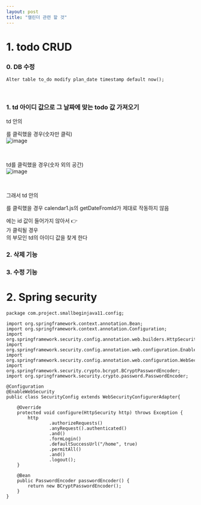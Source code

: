 ```yaml
---
layout: post
title: "캘린더 관련 할 것"
---
```


# 1. todo CRUD
### 0. DB 수정
`Alter table to_do modify plan_date timestamp default now();`  

<br>

### 1. td 아이디 값으로 그 날짜에 맞는 todo 값 가져오기
td 안의 <div>를 클릭했을 경우(숫자만 클릭)  
![image](https://user-images.githubusercontent.com/86642180/184384236-fe0d17a1-1a19-41ca-bb57-f1c0df877be8.png)  

<br>

td를 클릭했을 경우(숫자 외의 공간)  
![image](https://user-images.githubusercontent.com/86642180/184388352-8644b0f7-c384-4b02-b96f-fd38d62f304b.png)  

<br>
  
그래서 td 안의 <div>를 클릭했을 경우 calendar1.js의 getDateFromId가 제대로 작동하지 않음  
<div>에는 id 값이 들어가지 않아서  
👉 <div>가 클릭될 경우 <div>의 부모인 td의 아이디 값을 찾게 한다  
  
<br>



### 2. 삭제 기능

### 3. 수정 기능

# 2. Spring security
```
package com.project.smallbeginjava11.config;

import org.springframework.context.annotation.Bean;
import org.springframework.context.annotation.Configuration;
import org.springframework.security.config.annotation.web.builders.HttpSecurity;
import org.springframework.security.config.annotation.web.configuration.EnableWebSecurity;
import org.springframework.security.config.annotation.web.configuration.WebSecurityConfigurerAdapter;
import org.springframework.security.crypto.bcrypt.BCryptPasswordEncoder;
import org.springframework.security.crypto.password.PasswordEncoder;

@Configuration
@EnableWebSecurity
public class SecurityConfig extends WebSecurityConfigurerAdapter{

    @Override
    protected void configure(HttpSecurity http) throws Exception {
        http
                .authorizeRequests()
                .anyRequest().authenticated()
                .and()
                .formLogin()
                .defaultSuccessUrl("/home", true)
                .permitAll()
                .and()
                .logout();
    }

    @Bean
    public PasswordEncoder passwordEncoder() {
        return new BCryptPasswordEncoder();
    }
}
```
